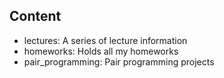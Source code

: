 
## Content
- lectures: A series of lecture information
- homeworks: Holds all my homeworks
- pair_programming: Pair programming projects


